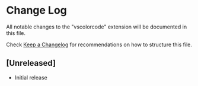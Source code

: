 # Change Log

All notable changes to the "vscolorcode" extension will be documented in this file.

Check [Keep a Changelog](http://keepachangelog.com/) for recommendations on how to structure this file.

## [Unreleased]

- Initial release